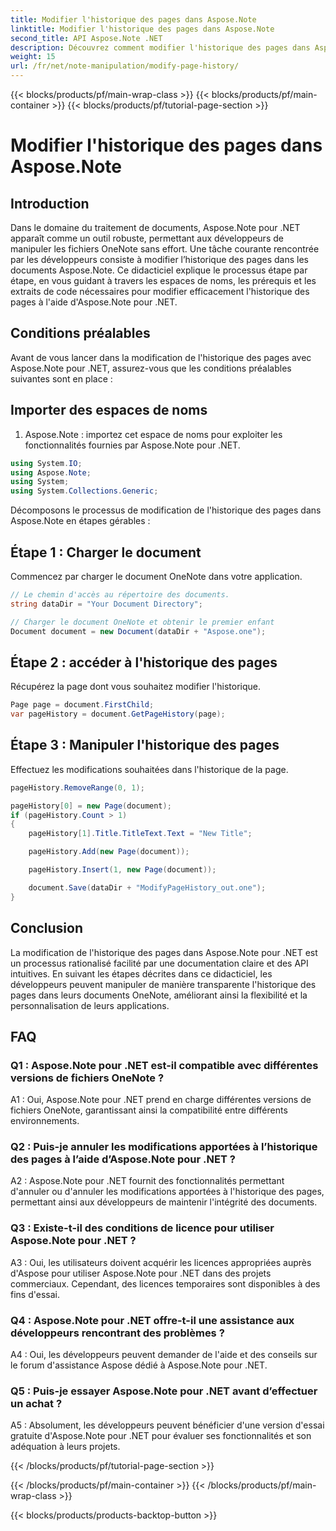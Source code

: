 ```yaml
---
title: Modifier l'historique des pages dans Aspose.Note
linktitle: Modifier l'historique des pages dans Aspose.Note
second_title: API Aspose.Note .NET
description: Découvrez comment modifier l'historique des pages dans Aspose.Note pour .NET à l'aide de ce didacticiel complet. Améliorez vos capacités de traitement de documents sans effort.
weight: 15
url: /fr/net/note-manipulation/modify-page-history/
---
```


{{< blocks/products/pf/main-wrap-class >}}
{{< blocks/products/pf/main-container >}}
{{< blocks/products/pf/tutorial-page-section >}}

# Modifier l'historique des pages dans Aspose.Note

## Introduction

Dans le domaine du traitement de documents, Aspose.Note pour .NET apparaît comme un outil robuste, permettant aux développeurs de manipuler les fichiers OneNote sans effort. Une tâche courante rencontrée par les développeurs consiste à modifier l’historique des pages dans les documents Aspose.Note. Ce didacticiel explique le processus étape par étape, en vous guidant à travers les espaces de noms, les prérequis et les extraits de code nécessaires pour modifier efficacement l'historique des pages à l'aide d'Aspose.Note pour .NET.

## Conditions préalables

Avant de vous lancer dans la modification de l'historique des pages avec Aspose.Note pour .NET, assurez-vous que les conditions préalables suivantes sont en place :

## Importer des espaces de noms

1. Aspose.Note : importez cet espace de noms pour exploiter les fonctionnalités fournies par Aspose.Note pour .NET.

```csharp
using System.IO;
using Aspose.Note;
using System;
using System.Collections.Generic;
```

Décomposons le processus de modification de l'historique des pages dans Aspose.Note en étapes gérables :

## Étape 1 : Charger le document

Commencez par charger le document OneNote dans votre application.

```csharp
// Le chemin d'accès au répertoire des documents.
string dataDir = "Your Document Directory";

// Charger le document OneNote et obtenir le premier enfant
Document document = new Document(dataDir + "Aspose.one");
```

## Étape 2 : accéder à l'historique des pages

Récupérez la page dont vous souhaitez modifier l'historique.

```csharp
Page page = document.FirstChild;
var pageHistory = document.GetPageHistory(page);
```

## Étape 3 : Manipuler l'historique des pages

Effectuez les modifications souhaitées dans l'historique de la page.

```csharp
pageHistory.RemoveRange(0, 1);

pageHistory[0] = new Page(document);
if (pageHistory.Count > 1)
{
    pageHistory[1].Title.TitleText.Text = "New Title";

    pageHistory.Add(new Page(document));

    pageHistory.Insert(1, new Page(document));

    document.Save(dataDir + "ModifyPageHistory_out.one");
}
```

## Conclusion

La modification de l'historique des pages dans Aspose.Note pour .NET est un processus rationalisé facilité par une documentation claire et des API intuitives. En suivant les étapes décrites dans ce didacticiel, les développeurs peuvent manipuler de manière transparente l'historique des pages dans leurs documents OneNote, améliorant ainsi la flexibilité et la personnalisation de leurs applications.

## FAQ

### Q1 : Aspose.Note pour .NET est-il compatible avec différentes versions de fichiers OneNote ?

A1 : Oui, Aspose.Note pour .NET prend en charge différentes versions de fichiers OneNote, garantissant ainsi la compatibilité entre différents environnements.

### Q2 : Puis-je annuler les modifications apportées à l’historique des pages à l’aide d’Aspose.Note pour .NET ?

A2 : Aspose.Note pour .NET fournit des fonctionnalités permettant d'annuler ou d'annuler les modifications apportées à l'historique des pages, permettant ainsi aux développeurs de maintenir l'intégrité des documents.

### Q3 : Existe-t-il des conditions de licence pour utiliser Aspose.Note pour .NET ?

A3 : Oui, les utilisateurs doivent acquérir les licences appropriées auprès d'Aspose pour utiliser Aspose.Note pour .NET dans des projets commerciaux. Cependant, des licences temporaires sont disponibles à des fins d'essai.

### Q4 : Aspose.Note pour .NET offre-t-il une assistance aux développeurs rencontrant des problèmes ?

A4 : Oui, les développeurs peuvent demander de l'aide et des conseils sur le forum d'assistance Aspose dédié à Aspose.Note pour .NET.

### Q5 : Puis-je essayer Aspose.Note pour .NET avant d’effectuer un achat ?

A5 : Absolument, les développeurs peuvent bénéficier d'une version d'essai gratuite d'Aspose.Note pour .NET pour évaluer ses fonctionnalités et son adéquation à leurs projets.

{{< /blocks/products/pf/tutorial-page-section >}}

{{< /blocks/products/pf/main-container >}}
{{< /blocks/products/pf/main-wrap-class >}}

{{< blocks/products/products-backtop-button >}}
